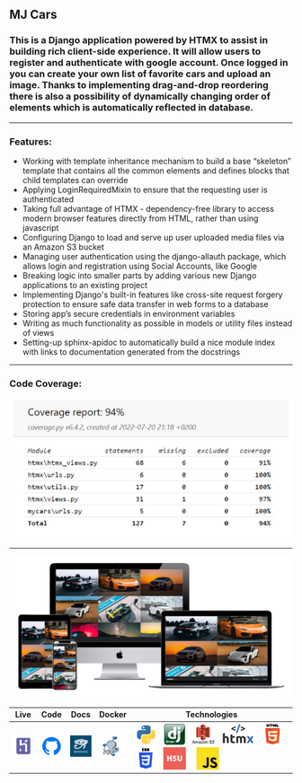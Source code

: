 ## MJ Cars
### This is a Django application powered by HTMX to assist in building rich client-side experience. It will allow users to register and authenticate with google account. Once logged in you can create your own list of favorite cars and upload an image. Thanks to implementing drag-and-drop reordering there is also a possibility of dynamically changing order of elements which is automatically reflected in database.

--------------------------------------------------

### Features:
* Working with template inheritance mechanism to build a base “skeleton” template that contains all the common elements and defines blocks that child templates can override
* Applying LoginRequiredMixin to ensure that the requesting user is authenticated
* Taking full advantage of HTMX - dependency-free library to access modern browser features directly from HTML, rather than using javascript
* Configuring Django to load and serve up user uploaded media files via an Amazon S3 bucket
* Managing user authentication using the django-allauth package, which allows login and registration using Social Accounts, like Google
* Breaking logic into smaller parts by adding various new Django applications to an existing project 
* Implementing Django's built-in features like cross-site request forgery protection to ensure safe data transfer in web forms to a database
* Storing app’s secure credentials in environment variables
* Writing as much functionality as possible in models or utility files instead of views
* Setting-up sphinx-apidoc to automatically build a nice module index with links to documentation generated from the docstrings

--------------------------------------------------

### Code Coverage:


<img src="https://github.com/mjaroszewski1979/django_car/blob/main/cov_report.png">


--------------------------------------------------

![caption](https://github.com/mjaroszewski1979/django_car/blob/main/mjcars_mockup.png)
  
  Live | Code | Docs | Docker | Technologies
  ---- | ---- | ---- | ------ | ------------
  [<img src="https://github.com/mjaroszewski1979/mjaroszewski1979/blob/main/heroku_g.png">](https://django-mjcars.herokuapp.com/) | [<img src="https://github.com/mjaroszewski1979/mjaroszewski1979/blob/main/github_g.png">](https://github.com/mjaroszewski1979/django_car) | [<img src="https://github.com/mjaroszewski1979/mjaroszewski1979/blob/main/sphinx.png">](https://djangocarsdocs.netlify.app/) | [<img src="https://github.com/mjaroszewski1979/mjaroszewski1979/blob/main/docker_compose.png">](https://github.com/mjaroszewski1979/django_car/blob/main/docker-compose.yml) | <img src="https://github.com/mjaroszewski1979/mjaroszewski1979/blob/main/python_g.png"> &nbsp; <img src="https://github.com/mjaroszewski1979/mjaroszewski1979/blob/main/django_g.png">  &nbsp; <img src="https://github.com/mjaroszewski1979/mjaroszewski1979/blob/main/amazon_s3.png">  &nbsp; <img src="https://github.com/mjaroszewski1979/mjaroszewski1979/blob/main/htmx.png">  &nbsp; <img src="https://github.com/mjaroszewski1979/mjaroszewski1979/blob/main/html_g.png"> <img src="https://github.com/mjaroszewski1979/mjaroszewski1979/blob/main/css_g.png"> &nbsp; <img src="https://github.com/mjaroszewski1979/mjaroszewski1979/blob/main/htmlup.png"> &nbsp; &nbsp; <img src="https://github.com/mjaroszewski1979/mjaroszewski1979/blob/main/js1.png"> 
